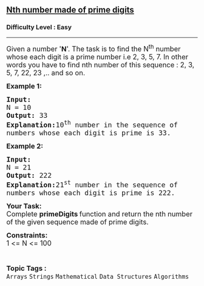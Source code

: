 <h2><a href="https://practice.geeksforgeeks.org/problems/nth-number-made-of-prime-digits4319/1?page=1&difficulty[]=0&category[]=Arrays&sortBy=accuracy">Nth number made of prime digits</a></h2><h3>Difficulty Level : Easy</h3><hr><div class="problems_problem_content__Xm_eO"><p><span style="font-size:18px">Given a number '<strong>N</strong>'. The task is to find the N<sup>th</sup> number whose each digit is a prime number i.e 2, 3, 5, 7. In other words you have to find nth number of this sequence : 2, 3, 5, 7, 22, 23 ,.. and so on.</span></p>

<p><span style="font-size:18px"><strong>Example 1:</strong></span></p>

<pre><span style="font-size:18px"><strong>Input:
</strong>N = 10
<strong>Output: </strong>33<strong>
Explanation:</strong>10<sup>th</sup> number in the sequence of
numbers whose each digit is prime is 33.</span>
</pre>

<p><span style="font-size:18px"><strong>Example 2:</strong></span></p>

<pre><span style="font-size:18px"><strong>Input:
</strong>N = 21
<strong>Output: </strong>222<strong>
Explanation:</strong>21<sup>st</sup> number in the sequence of
numbers whose each digit is prime is 222.</span></pre>

<p><span style="font-size:18px"><strong>Your Task:</strong><br>
Complete&nbsp;<strong>primeDigits&nbsp;</strong>function and return the nth number of the given sequence made of prime digits.</span></p>

<p><span style="font-size:18px"><strong>Constraints:</strong><br>
1 &lt;= N &lt;= 100</span>&nbsp;</p>
</div><br><p><span style=font-size:18px><strong>Topic Tags : </strong><br><code>Arrays</code>&nbsp;<code>Strings</code>&nbsp;<code>Mathematical</code>&nbsp;<code>Data Structures</code>&nbsp;<code>Algorithms</code>&nbsp;